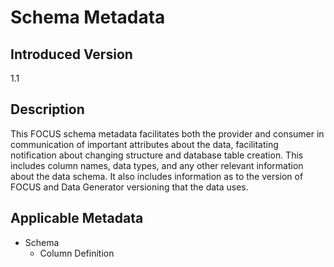 # Schema Metadata

## Introduced Version

1.1

## Description

This FOCUS schema metadata facilitates both the provider and consumer in communication of important attributes about the data, facilitating notification about changing structure and database table creation. This includes column names, data types, and any other relevant information about the data schema. It also includes information as to the version of FOCUS and Data Generator versioning that the data uses.

## Applicable Metadata

* Schema
  * Column Definition
